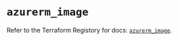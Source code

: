 # `azurerm_image`

Refer to the Terraform Registory for docs: [`azurerm_image`](https://registry.terraform.io/providers/hashicorp/azurerm/3.78.0/docs/resources/image).
